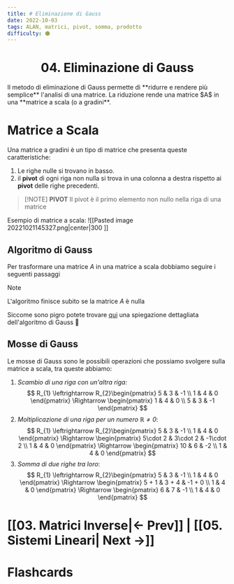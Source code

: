 ```yaml
---
title: # Eliminazione di Gauss
date: 2022-10-03
tags: ALAN, matrici, pivot, somma, prodotto
difficulty: 🟠
---
```


<h1  style="text-align: center;"> 04. Eliminazione di Gauss</h1>
Il metodo di eliminazione di Gauss permette di **ridurre e rendere più semplice** l'analisi di una matrice.
La riduzione rende una matrice $A$ in una **matrice a scala (o a gradini**.


# Matrice a Scala

Una matrice a gradini è un tipo di matrice che presenta queste caratteristiche:

1. Le righe nulle si trovano in basso.
2. il **pivot** di ogni riga non nulla si trova in una colonna a destra rispetto ai **pivot** delle righe precedenti.

> [!NOTE] **PIVOT**
> Il pivot è il primo elemento non nullo nella riga di una matrice


Esempio di matrice a scala:
![[Pasted image 20221021145327.png|center|300 ]]
## Algoritmo di Gauss

Per trasformare una matrice $A$ in una matrice a scala dobbiamo seguire i seguenti passaggi

>[!note] 
>L'algoritmo finisce subito se la matrice $A$ è nulla

Siccome sono pigro potete trovare [qui](https://www.andreaminini.org/matematica/algebra-lineare/metodo-di-eliminazione-di-gauss) una spiegazione dettagliata dell'algoritmo di Gauss 😬


## Mosse di Gauss

Le mosse di Gauss sono le possibili operazioni che possiamo svolgere sulla matrice a scala, tra queste abbiamo:

1. *Scambio di una riga con un'altra riga:*
$$
R_{1} \leftrightarrow R_{2}\begin{pmatrix}
5 & 3 & -1  \\ 1 & 4 & 0
\end{pmatrix} \Rightarrow \begin{pmatrix}
 1 & 4 & 0 \\ 5 & 3 & -1 
\end{pmatrix}
$$
2. *Moltiplicazione di una riga per un numero $\mathbb{R} \not = 0$*:
$$
R_{1} \leftrightarrow R_{2}\begin{pmatrix}
5 & 3 & -1  \\ 1 & 4 & 0
\end{pmatrix} \Rightarrow \begin{pmatrix}
5\cdot 2 & 3\cdot 2 & -1\cdot 2  \\ 1 & 4 & 0
\end{pmatrix} \Rightarrow \begin{pmatrix}
10 & 6 & -2 \\ 1 & 4 & 0
\end{pmatrix}
$$
3. *Somma di due righe tra loro*:
$$
R_{1} \leftrightarrow R_{2}\begin{pmatrix}
5 & 3 & -1  \\ 1 & 4 & 0
\end{pmatrix} \Rightarrow \begin{pmatrix}
5 + 1 & 3 + 4 & -1 + 0  \\ 1 & 4 & 0
\end{pmatrix} \Rightarrow \begin{pmatrix}
6 & 7 & -1 \\ 1 & 4 & 0
\end{pmatrix}
$$


# [[03. Matrici Inverse|← Prev]] | [[05. Sistemi Lineari| Next →]]





# Flashcards


